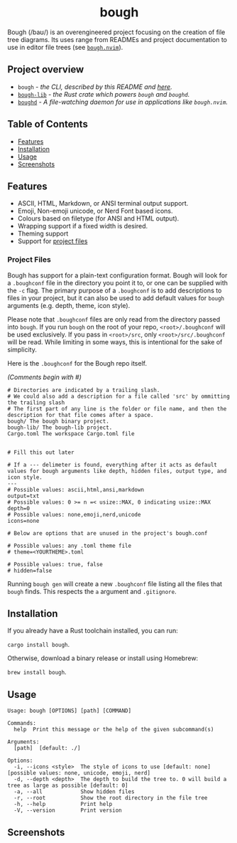 <h1 align="center">bough</h1>


Bough (/baʊ/) is an overengineered project focusing on the creation of file tree diagrams. Its uses range from READMEs and project documentation to use in editor file trees (see [`bough.nvim`](https://github.com/emmalexandria/bough.nvim)).

## Project overview 
- `bough` - *the CLI, described by this README and [here](./bough/README.md).*
- [`bough-lib`](./bough-lib/README.md) - *the Rust crate which powers `bough` and `boughd`.*
- [`boughd`](./boughd/README.md) - *A file-watching daemon for use in applications like `bough.nvim`.*

## Table of Contents
- [Features](#features)
- [Installation](#installation)
- [Usage](#usage)
- [Screenshots](#screenshots)

## Features
- ASCII, HTML, Markdown, or ANSI terminal output support.
- Emoji, Non-emoji unicode, or Nerd Font based icons.
- Colours based on filetype (for ANSI and HTML output).
- Wrapping support if a fixed width is desired.
- Theming support
- Support for [project files](#project-files)

### Project Files
Bough has support for a plain-text configuration format. Bough will look for a `.boughconf` file in the directory you point it to, or one can be supplied with the `-c` flag. The primary purpose of a `.boughconf` is to add descriptions to files in your project, but it can also be used to add default values for `bough` arguments (e.g. depth, theme, icon style). 

Please note that `.boughconf` files are only read from the directory passed into `bough`. If you run `bough` on the root of your repo, `<root>/.boughconf` will be used exclusively. If you pass in `<root>/src`, only `<root>/src/.boughconf` will be read. While limiting in some ways, 
this is intentional for the sake of simplicity.

 Here is the `.boughconf` for the Bough repo itself. 

*(Comments begin with #)*

```
# Directories are indicated by a trailing slash. 
# We could also add a description for a file called 'src' by ommitting the trailing slash
# The first part of any line is the folder or file name, and then the description for that file comes after a space.
bough/ The bough binary project.
bough-lib/ The bough-lib project.
Cargo.toml The workspace Cargo.toml file


# Fill this out later

# If a --- delimeter is found, everything after it acts as default values for bough arguments like depth, hidden files, output type, and icon style.
---
# Possible values: ascii,html,ansi,markdown
output=txt
# Possible values: 0 >= n =< usize::MAX, 0 indicating usize::MAX
depth=0
# Possible values: none,emoji,nerd,unicode
icons=none

# Below are options that are unused in the project's bough.conf

# Possible values: any .toml theme file
# theme=<YOURTHEME>.toml

# Possible values: true, false
# hidden=false
```

Running `bough gen` will create a new `.boughconf` file listing all the files that `bough` finds. This respects the `a` argument 
and `.gitignore`.


## Installation
If you already have a Rust toolchain installed, you can run:

`cargo install bough`.

Otherwise, download a binary release or install using Homebrew:

`brew install bough`.

## Usage
```
Usage: bough [OPTIONS] [path] [COMMAND]

Commands:
  help  Print this message or the help of the given subcommand(s)

Arguments:
  [path]  [default: ./]

Options:
  -i, --icons <style>  The style of icons to use [default: none] [possible values: none, unicode, emoji, nerd]
  -d, --depth <depth>  The depth to build the tree to. 0 will build a tree as large as possible [default: 0]
  -a, --all            Show hidden files
  -r, --root           Show the root directory in the file tree
  -h, --help           Print help
  -V, --version        Print version
```

## Screenshots
